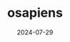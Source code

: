 ---  
layout: startup_page  
title: "osapiens"  
id: "osapiens.com"  
permalink: "/osapiensosapiens.com07292024/"  
website: "https://www.osapiens.com/"  
funding_round: "Series B"  
funding_amount: "$120M"  
investors: "Growth Equity at Goldman Sachs Alternatives, Armira Growth"  
about: "osapiens provides an AI-powered cloud-based ESG platform called osapiens HUB that simplifies compliance with international ESG regulations like CSRD, EUDR, and CSDDD. It helps companies identify and mitigate risks, automate processes, and improve operational efficiency, offering a unique, integrated solution for ESG compliance and risk management."  
markets: "ESG, SaaS, Compliance, Sustainability Reporting, Artificial Intelligence (AI), Software"  
hq: "Mannheim, Baden-Württemberg, Germany"  
founded_year: "2018"  
linkedin: "https://www.linkedin.com/company/osapiens/"  
twitter: "https://x.com/osapiens_"  
instagram: ""  
facebook: ""  
crunchbase: "https://www.crunchbase.com/organization/osapiens"  
pitchbook: "https://pitchbook.com/profiles/company/460206-64"  

date_display: "29-Jul-2024"  
date: "2024-07-29"

# SEO Optimization  
meta_title: "osapiens - Series B Funding ($120M)"  
meta_description: "osapiens, osapiens provides an AI-powered cloud-based ESG platform called osapiens HUB that simplifies compliance with international ESG regulations like CSRD, ..."  
meta_keywords: "osapiens, ESG, SaaS, Compliance, Sustainability Reporting, Artificial Intelligence (AI), Software, Series B funding"  
canonical_url: "https://startup.projectstartups.com/osapiensosapiens.com07292024/"  
---